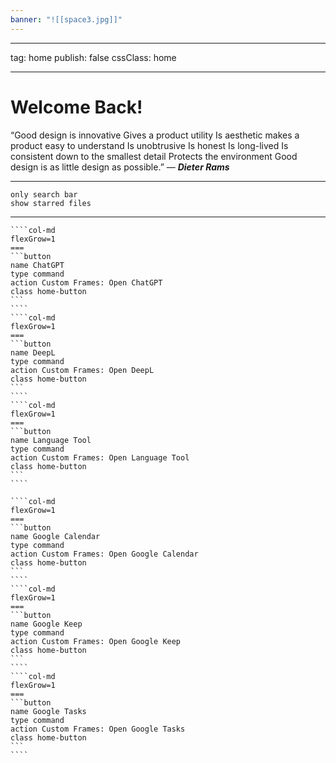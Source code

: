```yaml
---
banner: "![[space3.jpg]]"
---
```

---
tag: home
publish: false
cssClass: home

---

# Welcome Back!

“Good design is innovative Gives a product utility Is aesthetic makes a product easy to understand Is unobtrusive Is honest Is long-lived Is consistent down to the smallest detail Protects the environment Good design is as little design as possible.” — ***Dieter Rams***

---

```search-bar
only search bar
show starred files
```

---

`````col
````col-md
flexGrow=1
===
```button
name ChatGPT
type command
action Custom Frames: Open ChatGPT
class home-button
```
````
````col-md
flexGrow=1
===
```button
name DeepL
type command
action Custom Frames: Open DeepL
class home-button
```
````
````col-md
flexGrow=1
===
```button
name Language Tool
type command
action Custom Frames: Open Language Tool
class home-button
```
````
`````

`````col
````col-md
flexGrow=1
===
```button
name Google Calendar
type command
action Custom Frames: Open Google Calendar
class home-button
```
````
````col-md
flexGrow=1
===
```button
name Google Keep
type command
action Custom Frames: Open Google Keep
class home-button
```
````
````col-md
flexGrow=1
===
```button
name Google Tasks
type command
action Custom Frames: Open Google Tasks
class home-button
```
````
`````




